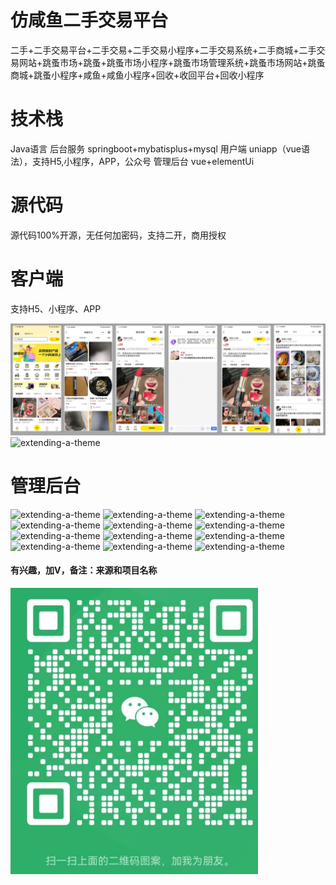 # 仿咸鱼二手交易平台

二手+二手交易平台+二手交易+二手交易小程序+二手交易系统+二手商城+二手交易网站+跳蚤市场+跳蚤+跳蚤市场小程序+跳蚤市场管理系统+跳蚤市场网站+跳蚤商城+跳蚤小程序+咸鱼+咸鱼小程序+回收+收回平台+回收小程序

# 技术栈

Java语言
后台服务 springboot+mybatisplus+mysql
用户端 uniapp（vue语法），支持H5,小程序，APP，公众号
管理后台 vue+elementUi

# 源代码

源代码100%开源，无任何加密码，支持二开，商用授权

# 客户端

 支持H5、小程序、APP 


![extending-a-theme](/01.png)
![extending-a-theme](/02.png)


 # 管理后台

![extending-a-theme](/03.png)
![extending-a-theme](/04.png)
![extending-a-theme](/05.png)
![extending-a-theme](/06.png)
![extending-a-theme](/07.png)
![extending-a-theme](/08.png)
![extending-a-theme](/09.png)
![extending-a-theme](/10.png)
![extending-a-theme](/11.png)
![extending-a-theme](/12.png)
![extending-a-theme](/13.png)
![extending-a-theme](/14.png)
#### 有兴趣，加V，备注：来源和项目名称
![extending-a-theme](/lianxi.png)













 



